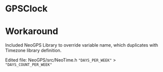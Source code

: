 # GPSClock


# Workaround
Included NeoGPS Library to override variable name, which duplicates with Timezone library definition.

Edited file: NeoGPS/src/NeoTime.h
`"DAYS_PER_WEEK"` > `"DAYS_COUNT_PER_WEEK"`